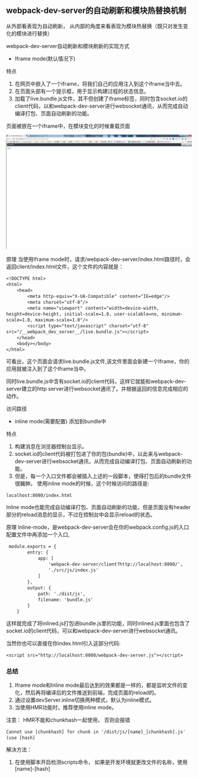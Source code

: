 ## webpack-dev-server的自动刷新和模块热替换机制

从外部看表现为自动刷新，
从内部的角度来看表现为模块热替换（既只对发生变化的模块进行替换）

webpack-dev-server自动刷新和模块刷新的实现方式
- Iframe mode(默认情况下)

特点
1. 在网页中嵌入了一个iframe，将我们自己的应用注入到这个iframe当中去。
1. 在页面头部有一个提示框，用于显示构建过程的状态信息。
1. 加载了live.bundle.js文件，其不但创建了iframe标签，同时包含socket.io的client代码，以和webpack-dev-server进行websocket通讯，从而完成自动编译打包、页面自动刷新的功能。

页面被嵌在一个iframe中，在模块变化的时候重载页面

![Alt text](iframe-mode.png)

原理
当使用Iframe mode时，请求/webpack-dev-server/index.html路径时，会返回client/index.html文件，这个文件的内容就是：

```
<!DOCTYPE html>
<html>
    <head>
        <meta http-equiv="X-UA-Compatible" content="IE=edge"/>
        <meta charset="utf-8"/>
        <meta name="viewport" content="width=device-width, height=device-height, initial-scale=1.0, user-scalable=no, minimum-scale=1.0, maximum-scale=1.0"/>
        <script type="text/javascript" charset="utf-8" src="/__webpack_dev_server__/live.bundle.js"></script>
    </head>
    <body></body>
</html>
```

可看出，这个页面会请求live.bundle.js文件,该文件里面会新建一个Iframe，你的应用就被注入到了这个Iframe当中。

同时live.bundle.js中含有socket.io的client代码，这样它就能和webpack-dev-server建立的http server进行websocket通讯了。并根据返回的信息完成相应的动作。

访问路径

- inline mode(需要配置) 添加到bundle中

特点
1. 构建消息在浏览器控制台显示。
1. socket.io的client代码被打包进了你的包(bundle)中，以此来与webpack-dev-server进行websocket通讯，从而完成自动编译打包、页面自动刷新的功能。
1. 但是，每一个入口文件都会被插入上述的一段脚本，使得打包后的bundle文件很臃肿。
使用inline mode的时候，这个时候访问的路径是:
```
localhost:8080/index.html
```

Inline mode也能完成自动编译打包、页面自动刷新的功能，但是页面没有header部分的reload消息的显示，不过在控制台中会显示reload的状态。

原理
Inline-mode，是webpack-dev-server会在你的webpack.config.js的入口配置文件中再添加一个入口,

```
 module.exports = {
        entry: {
            app: [
                'webpack-dev-server/client?http://localhost:8080/',
                './src/js/index.js'
            ]
        },
        output: {
            path: './dist/js',
            filename: 'bundle.js'
        }
    }
```
这样就完成了将inlined.js打包进bundle.js里的功能，同时inlined.js里面也包含了socket.io的client代码，可以和webpack-dev-server进行websocket通讯。

当然你也可以直接在你index.html引入这部分代码:
```
<script src="http://localhost:8080/webpack-dev-server.js"></script>
```

### 总结
1. Iframe mode和Inline mode最后达到的效果都是一样的，都是监听文件的变化，然后再将编译后的文件推送到前端，完成页面的reload的。
1. 通过设置devServer.inline切换两种模式，默认为inline模式。
1. 当使用HMR功能时，推荐使用inline mode。

注意： HMR不能和chunkhash一起使用， 否则会报错
```
Cannot use [chunkhash] for chunk in '/dist/js/[name]_[chunkhash].js' (use [hash]
```
解决方法：
1. 在使用脚本开启检测scripts命令， 如果是开发环境就更改文件的名称，使用[name]-[hash]